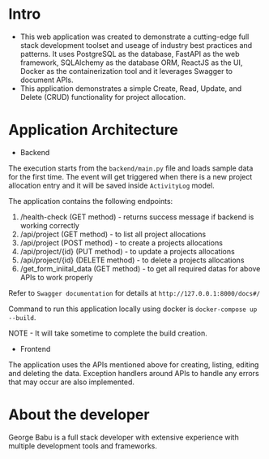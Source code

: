 # Intro

- This web application was created to demonstrate a cutting-edge full stack development toolset and useage of industry best practices and patterns. It uses PostgreSQL as the database, FastAPI as the web framework, SQLAlchemy as the database ORM, ReactJS as the UI, Docker as the containerization tool and it leverages Swagger to document APIs.
- This application demonstrates a simple Create, Read, Update, and Delete (CRUD) functionality for project allocation.

# Application Architecture

- Backend

The execution starts from the `backend/main.py` file and loads sample data for the first time. The event will get triggered when there is a new project allocation entry and it will be saved inside `ActivityLog` model.

The application contains the following endpoints:

1. /health-check (GET method) - returns success message if backend is working correctly
2. /api/project (GET method) - to list all project allocations
3. /api/project (POST method) - to create a projects allocations
4. /api/project/{id} (PUT method) - to update a projects allocations
5. /api/project/{id} (DELETE method) - to delete a projects allocations
6. /get_form_iniital_data (GET method) - to get all required datas for above APIs to work properly

Refer to `Swagger documentation` for details at `http://127.0.0.1:8000/docs#/`

Command to run this application locally using docker is `docker-compose up --build`.

NOTE - It will take sometime to complete the build creation.

- Frontend

The application uses the APIs mentioned above for creating, listing, editing and deleting the data. Exception handlers around APIs to handle any errors that may occur are also implemented.


# About the developer

George Babu is a full stack developer with extensive experience with multiple development tools and frameworks.
